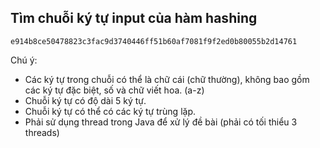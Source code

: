 <h2>Tìm chuỗi ký tự input của hàm hashing </h2>


```string
e914b8ce50478823c3fac9d3740446ff51b60af7081f9f2ed0b80055b2d14761
```
Chú ý:
 - Các ký tự trong chuỗi có thể là chữ cái (chữ thường), không bao gồm các ký tự đặc biệt, số và chữ viết hoa. (a-z)
- Chuỗi ký tự có độ dài 5 ký tự.
- Chuỗi ký tự có thể có các ký tự trùng lặp.
- Phải sử dụng thread trong Java để xử lý đề bài (phải có tối thiểu 3 threads)
